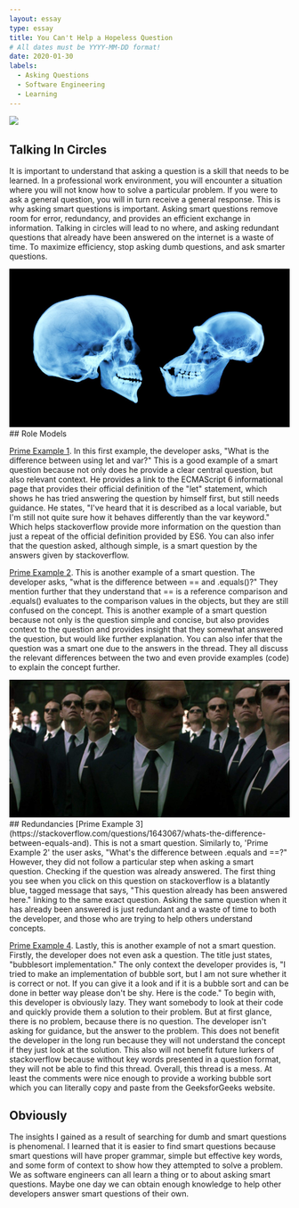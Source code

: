 ```yaml
---
layout: essay
type: essay
title: You Can't Help a Hopeless Question 
# All dates must be YYYY-MM-DD format!
date: 2020-01-30
labels:
  - Asking Questions
  - Software Engineering
  - Learning
---
```


<img class="ui top aligned large image" src="../images/FFT.jpg">

## Talking In Circles 
It is important to understand that asking a question is a skill that needs to be learned. In a professional work environment, you will encounter a situation where you will not know how to solve a particular problem. If you were to ask a general question, you will in turn receive a general response. This is why asking smart questions is important. Asking smart questions remove room for error, redundancy, and provides an efficient exchange in information. Talking in circles will lead to no where, and asking redundant questions that already have been answered on the internet is a waste of time. To maximize efficiency, stop asking dumb questions, and ask smarter questions.

<img class="ui top aligned large image" src="../images/bigbrain.jpg"> 
## Role Models 

[Prime Example 1](https://stackoverflow.com/questions/762011/whats-the-difference-between-using-let-and-var).
In this first example, the developer asks, "What is the difference between using let and var?" This is a good example of a smart question because not only does he provide a clear central question, but also relevant context. He provides a link to the ECMAScript 6 informational page that provides their official definition of the "let" statement, which shows he has tried answering the question by himself first, but still needs guidance. He states, "I've heard that it is described as a local variable, but I'm still not quite sure how it behaves differently than the var keyword." Which helps stackoverflow provide more information on the question than just a repeat of the official definition provided by ES6. You can also infer that the question asked, although simple, is a smart question by the answers given by stackoverflow. 

[Prime Example 2](https://stackoverflow.com/questions/7520432/what-is-the-difference-between-and-equals-in-java).
This is another example of a smart question. The developer asks, "what is the difference between == and .equals()?" They mention further that they understand that == is a reference comparison and .equals() evaluates to the comparison values in the objects, but they are still confused on the concept. This is another example of a smart question because not only is the question simple and concise, but also provides context to the question and provides insight that they somewhat answered the question, but would like further explanation. You can also infer that the question was a smart one due to the answers in the thread. They all discuss the relevant differences between the two and even provide examples (code) to explain the concept further. 

<img class="ui top aligned large image" src="../images/clones.jpg"> 
## Redundancies
[Prime Example 3](https://stackoverflow.com/questions/1643067/whats-the-difference-between-equals-and).
This is not a smart question. Similarly to, 'Prime Example 2' the user asks, "What's the difference between .equals and ==?" However, they did not follow a particular step when asking a smart question. Checking if the question was already answered. The first thing you see when you click on this question on stackoverflow is a blatantly blue, tagged message that says, "This question already has been answered here." linking to the same exact question. Asking the same question when it has already been answered is just redundant and a waste of time to both the developer, and those who are trying to help others understand concepts. 

[Prime Example 4](https://stackoverflow.com/questions/11644858/bubblesort-implementation).
Lastly, this is another example of not a smart question. Firstly, the developer does not even ask a question. The title just states, "bubblesort implementation." The only context the developer provides is, "I tried to make an implementation of bubble sort, but I am not sure whether it is correct or not. If you can give it a look and if it is a bubble sort and can be done in better way please don't be shy. Here is the code." To begin with, this developer is obviously lazy. They want somebody to look at their code and quickly provide them a solution to their problem. But at first glance, there is no problem, because there is no question. The developer isn't asking for guidance, but the answer to the problem. This does not benefit the developer in the long run because they will not understand the concept if they just look at the solution. This also will not benefit future lurkers of stackoverflow because without key words presented in a question format, they will not be able to find this thread. Overall, this thread is a mess. At least the comments were nice enough to provide a working bubble sort which you can literally copy and paste from the GeeksforGeeks website.  

## Obviously
The insights I gained as a result of searching for dumb and smart questions is phenomenal. I learned that it is easier to find smart questions because smart questions will have proper grammar, simple but effective key words, and some form of context to show how they attempted to solve a problem. We as software engineers can all learn a thing or to about asking smart questions. Maybe one day we can obtain enough knowledge to help other developers answer smart questions of their own. 
